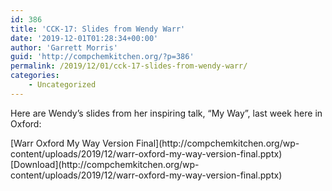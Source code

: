 ```yaml
---
id: 386
title: 'CCK-17: Slides from Wendy Warr'
date: '2019-12-01T01:28:34+00:00'
author: 'Garrett Morris'
guid: 'http://compchemkitchen.org/?p=386'
permalink: /2019/12/01/cck-17-slides-from-wendy-warr/
categories:
    - Uncategorized
---
```


Here are Wendy’s slides from her inspiring talk, “My Way”, last week here in Oxford:

<div class="wp-block-file">[Warr Oxford My Way Version Final](http://compchemkitchen.org/wp-content/uploads/2019/12/warr-oxford-my-way-version-final.pptx)[Download](http://compchemkitchen.org/wp-content/uploads/2019/12/warr-oxford-my-way-version-final.pptx)</div>